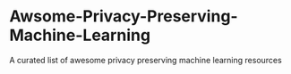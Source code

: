# Awsome-Privacy-Preserving-Machine-Learning
A curated list of awesome privacy preserving machine learning resources
